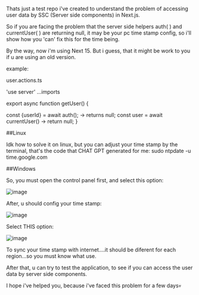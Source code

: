 Thats just a test repo i've created to understand the problem of accessing user data by SSC (Server side components) in Next.js.

So if you are facing the problem that the server side helpers auth( ) and currentUser( ) are returning null, it may be your
pc time stamp config, so i'll show how you 'can' fix this for the time being.

By the way, now i'm using Next 15. But i guess, that it might be work to you if u are using an old version.

example:

user.actions.ts

'use server'
...imports

export async function getUser() {

  const {userId} = await auth(); -> returns null;
  const user = await currentUser() -> return null;
}

##Linux

Idk how to solve it on linux, but you can adjust your time stamp by the terminal, that's the
code that CHAT GPT generated for me: sudo ntpdate -u time.google.com

##Windows

So, you must open the control panel first, and select this option:

![image](https://github.com/user-attachments/assets/54eb5ea3-ca0b-4a2c-a1a9-12475baa1d99)

After, u should config your time stamp:

![image](https://github.com/user-attachments/assets/b9ff413e-873a-4058-b9ce-d5112a4fc5e7)

Select THIS option: 

![image](https://github.com/user-attachments/assets/5591dde2-9b8e-4407-97a2-173bca34e880)

To sync your time stamp with internet....it should be diferent for each region...so you must know
what use.

After that, u can try to test the application, to see if you can access the user data by server side components.

I hope i've helped you, because i've faced this problem for a few days💀
